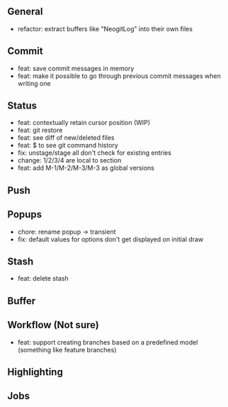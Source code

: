 ## General

* refactor: extract buffers like "NeogitLog" into their own files

## Commit

* feat: save commit messages in memory
* feat: make it possible to go through previous commit messages when writing one

## Status

* feat: contextually retain cursor position (WIP)
* feat: git restore
* feat: see diff of new/deleted files
* feat: $ to see git command history
* fix: unstage/stage all don't check for existing entries
* change: 1/2/3/4 are local to section
* feat: add M-1/M-2/M-3/M-3 as global versions

## Push

## Popups

* chore: rename popup -> transient
* fix: default values for options don't get displayed on initial draw

## Stash

* feat: delete stash

## Buffer

## Workflow (Not sure)

* feat: support creating branches based on a predefined model (something like feature branches)

## Highlighting

## Jobs
